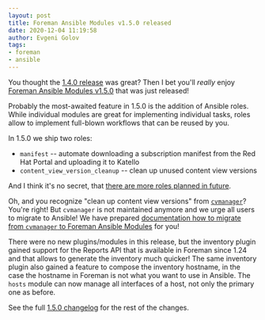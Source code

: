 ```yaml
---
layout: post
title: Foreman Ansible Modules v1.5.0 released
date: 2020-12-04 11:19:58
author: Evgeni Golov
tags:
- foreman
- ansible
---
```


You thought the [1.4.0 release](/2020/10/foreman-ansible-modules-v140-released.html) was great? Then I bet you'll *really* enjoy [Foreman Ansible Modules v1.5.0](https://galaxy.ansible.com/theforeman/foreman) that was just released!

<!--more-->

Probably the most-awaited feature in 1.5.0 is the addition of Ansible roles. While individual modules are great for implementing individual tasks, roles allow to implement full-blown workflows that can be reused by you.

In 1.5.0 we ship two roles:

* `manifest` -- automate downloading a subscription manifest from the Red Hat Portal and uploading it to Katello
* `content_view_version_cleanup` -- clean up unused content view versions

And I think it's no secret, that [there are more roles planned in future](https://github.com/theforeman/foreman-ansible-modules/pulls?q=is%3Apr+is%3Aopen+label%3Arole).

Oh, and you recognize "clean up content view versions" from [`cvmanager`](https://github.com/RedHatSatellite/katello-cvmanager)? You're right! But `cvmanager` is not maintained anymore and we urge all users to migrate to Ansible! We have prepared [documentation how to migrate from `cvmanager` to Foreman Ansible Modules](https://theforeman.github.io/foreman-ansible-modules/v1.5.0/cvmanager.html) for you!

There were no new plugins/modules in this release, but the inventory plugin gained support for the Reports API that is available in Foreman since 1.24 and that allows to generate the inventory much quicker! The same inventory plugin also gained a feature to compose the inventory hostname, in the case the hostname in Foreman is not what you want to use in Ansible. The `hosts` module can now manage all interfaces of a host, not only the primary one as before.

See the full [1.5.0 changelog](https://theforeman.github.io/foreman-ansible-modules/v1.5.0/CHANGELOG.html) for the rest of the changes.
